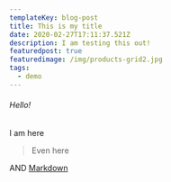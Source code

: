 ```yaml
---
templateKey: blog-post
title: This is my title
date: 2020-02-27T17:11:37.521Z
description: I am testing this out!
featuredpost: true
featuredimage: /img/products-grid2.jpg
tags:
  - demo
---
```

###### Hello!

I am here

> Even here

AND [Markdown](google.com)
